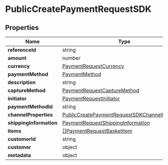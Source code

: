 # PublicCreatePaymentRequestSDK



## Properties

Name | Type | Required | Description
------------ | ------------- | ------------- | -------------
**referenceId** | string |  | 
**amount** | number |  | 
**currency** | [PaymentRequestCurrency](PaymentRequestCurrency.md) | ✅ | 
**paymentMethod** | [PaymentMethod](PaymentMethod.md) |  | 
**description** | string |  | 
**captureMethod** | [PaymentRequestCaptureMethod](PaymentRequestCaptureMethod.md) |  | 
**initiator** | [PaymentRequestInitiator](PaymentRequestInitiator.md) |  | 
**paymentMethodId** | string |  | 
**channelProperties** | [PublicCreatePaymentRequestSDKChannelProperties](PublicCreatePaymentRequestSDKChannelProperties.md) |  | 
**shippingInformation** | [PaymentRequestShippingInformation](PaymentRequestShippingInformation.md) |  | 
**items** | [[]PaymentRequestBasketItem](PaymentRequestBasketItem.md) |  | 
**customerId** | string |  | 
**customer** | object |  | 
**metadata** | object |  | 


